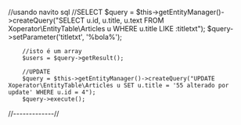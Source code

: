 //usando navito sql
        //SELECT
        $query = $this->getEntityManager()->createQuery("SELECT u.id, u.title, u.text FROM Xoperator\EntityTable\Articles u WHERE u.title LIKE :titletxt");
        $query->setParameter('titletxt', '%bola%');
                
        //isto é um array
        $users = $query->getResult();

        //UPDATE
        $query = $this->getEntityManager()->createQuery("UPDATE Xoperator\EntityTable\Articles u SET u.title = '55 alterado por update' WHERE u.id = 4");
        $query->execute();

//-------------//

        